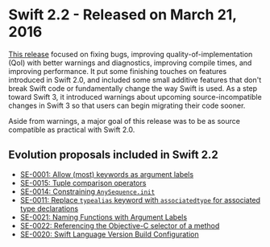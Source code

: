 # Swift 2.2 - Released on March 21, 2016

[This release](https://swift.org/blog/swift-2-2-released/) focused on fixing
bugs, improving quality-of-implementation (QoI)
with better warnings and diagnostics, improving compile times, and improving
performance.  It put some finishing touches on features introduced in Swift 2.0, 
and included some small additive features that don't break Swift code or
fundamentally change the way Swift is used. As a step toward Swift 3, it
introduced warnings about upcoming source-incompatible changes in Swift 3
so that users can begin migrating their code sooner.

Aside from warnings, a major goal of this release was to be as source compatible
as practical with Swift 2.0.

## Evolution proposals included in Swift 2.2

* [SE-0001: Allow (most) keywords as argument labels](https://github.com/swiftlang/swift-evolution/blob/master/proposals/0001-keywords-as-argument-labels.md)
* [SE-0015: Tuple comparison operators](https://github.com/swiftlang/swift-evolution/blob/master/proposals/0015-tuple-comparison-operators.md)
* [SE-0014: Constraining `AnySequence.init`](https://github.com/swiftlang/swift-evolution/blob/master/proposals/0014-constrained-AnySequence.md)
* [SE-0011: Replace `typealias` keyword with `associatedtype` for associated type declarations](https://github.com/swiftlang/swift-evolution/blob/master/proposals/0011-replace-typealias-associated.md)
* [SE-0021: Naming Functions with Argument Labels](https://github.com/swiftlang/swift-evolution/blob/master/proposals/0021-generalized-naming.md)
* [SE-0022: Referencing the Objective-C selector of a method](https://github.com/swiftlang/swift-evolution/blob/master/proposals/0022-objc-selectors.md)
* [SE-0020: Swift Language Version Build Configuration](https://github.com/swiftlang/swift-evolution/blob/master/proposals/0020-if-swift-version.md)
